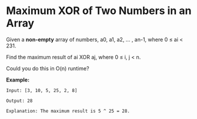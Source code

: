 # Maximum XOR of Two Numbers in an Array

Given a __non-empty__ array of numbers, a0, a1, a2, … , an-1, where 0 ≤ ai < 231.

Find the maximum result of ai XOR aj, where 0 ≤ i, j < n.

Could you do this in O(n) runtime?

__Example:__

```
Input: [3, 10, 5, 25, 2, 8]

Output: 28

Explanation: The maximum result is 5 ^ 25 = 28.
```
